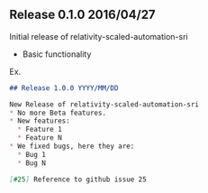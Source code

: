 ## Release 0.1.0 2016/04/27

Initial release of relativity-scaled-automation-sri
* Basic functionality

Ex.
```Markdown
## Release 1.0.0 YYYY/MM/DD

New Release of relativity-scaled-automation-sri
* No more Beta features.
* New features:
  * Feature 1
  * Feature N
* We fixed bugs, here they are:
  * Bug 1
  * Bug N

[#25] Reference to github issue 25

```
